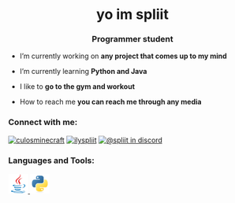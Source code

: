 <h1 align="center">yo im spliit </h1>
<h3 align="center">Programmer student</h3>

-   I’m currently working on **any project that comes up to my mind**

-   I’m currently learning **Python and Java**

-   I like to **go to the gym and workout**

-   How to reach me **you can reach me through any media**

<h3 align="left">Connect with me:</h3>
<p align="left">
<a href="https://twitter.com/ilyspliit" target="blank"><img align="center" src="https://raw.githubusercontent.com/rahuldkjain/github-profile-readme-generator/master/src/images/icons/Social/twitter.svg" alt="culosminecraft" height="30" width="40" /></a>
<a href="https://instagram.com/ilyspliit" target="blank"><img align="center" src="https://raw.githubusercontent.com/rahuldkjain/github-profile-readme-generator/master/src/images/icons/Social/instagram.svg" alt="ilyspliit" height="30" width="40" /></a>
<a href="https://discordapp.com/users/474258044566503445" target="blank"><img align="center" src="https://raw.githubusercontent.com/rahuldkjain/github-profile-readme-generator/master/src/images/icons/Social/discord.svg" alt="@spliit in discord" height="30" width="40" /></a>
</p>

<h3 align="left">Languages and Tools:</h3>
<p align="left"> <a href="https://www.java.com" target="_blank" rel="noreferrer"> <img src="https://raw.githubusercontent.com/devicons/devicon/master/icons/java/java-original.svg" alt="java" width="40" height="40"/> </a> <a href="https://www.python.org" target="_blank" rel="noreferrer"> <img src="https://raw.githubusercontent.com/devicons/devicon/master/icons/python/python-original.svg" alt="python" width="40" height="40"/> </a> </p>
